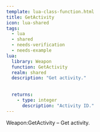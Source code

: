 ```yaml
---
template: lua-class-function.html
title: GetActivity
icon: lua-shared
tags:
  - lua
  - shared
  - needs-verification
  - needs-example
lua:
  library: Weapon
  function: GetActivity
  realm: shared
  description: "Get activity."
  
  
  returns:
    - type: integer
      description: "Activity ID."
---
```


<div class="lua__search__keywords">
Weapon:GetActivity &#x2013; Get activity.
</div>
